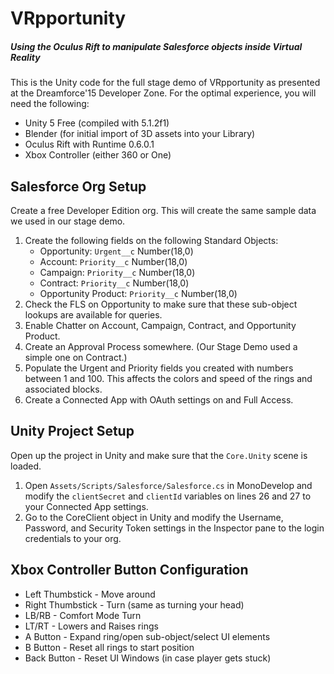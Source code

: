 # VRpportunity
##### Using the Oculus Rift to manipulate Salesforce objects inside Virtual Reality

This is the Unity code for the full stage demo of VRpportunity as presented at the Dreamforce'15 Developer Zone. For the optimal experience, you will need the following:

* Unity 5 Free (compiled with 5.1.2f1)
* Blender (for initial import of 3D assets into your Library)
* Oculus Rift with Runtime 0.6.0.1
* Xbox Controller (either 360 or One)

## Salesforce Org Setup

Create a free Developer Edition org. This will create the same sample data we used in our stage demo.

1. Create the following fields on the following Standard Objects:
   * Opportunity: `Urgent__c` Number(18,0)
   * Account: `Priority__c` Number(18,0)
   * Campaign: `Priority__c` Number(18,0)
   * Contract: `Priority__c` Number(18,0)
   * Opportunity Product: `Priority__c` Number(18,0)
2. Check the FLS on Opportunity to make sure that these sub-object lookups are available for queries.
3. Enable Chatter on Account, Campaign, Contract, and Opportunity Product.
4. Create an Approval Process somewhere. (Our Stage Demo used a simple one on Contract.)
5. Populate the Urgent and Priority fields you created with numbers between 1 and 100. This affects the colors and speed of the rings and associated blocks.
6. Create a Connected App with OAuth settings on and Full Access.

## Unity Project Setup

Open up the project in Unity and make sure that the `Core.Unity` scene is loaded.

1. Open `Assets/Scripts/Salesforce/Salesforce.cs` in MonoDevelop and modify the `clientSecret` and `clientId` variables on lines 26 and 27 to your Connected App settings.
2. Go to the CoreClient object in Unity and modify the Username, Password, and Security Token settings in the Inspector pane to the login credentials to your org.

## Xbox Controller Button Configuration

* Left Thumbstick - Move around
* Right Thumbstick - Turn (same as turning your head)
* LB/RB - Comfort Mode Turn
* LT/RT - Lowers and Raises rings
* A Button - Expand ring/open sub-object/select UI elements
* B Button - Reset all rings to start position
* Back Button - Reset UI Windows (in case player gets stuck)

